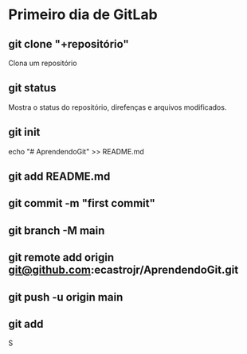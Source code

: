 # Primeiro dia de GitLab

## git clone "+repositório"
Clona um repositório

## git status
Mostra o status do repositório, direfenças e arquivos modificados.

## git init

echo "# AprendendoGit" >> README.md

## git add README.md
## git commit -m "first commit"
## git branch -M main
## git remote add origin git@github.com:ecastrojr/AprendendoGit.git
## git push -u origin main

## git add


S